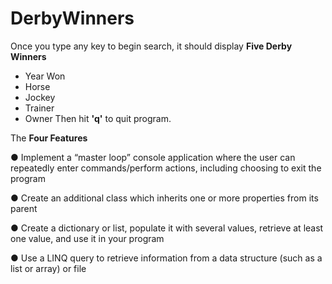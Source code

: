 # DerbyWinners
Once you type any key to begin search, it should display <strong>Five Derby Winners</strong> 
- Year Won
- Horse
- Jockey
- Trainer
- Owner
Then hit <strong>'q'</strong> to quit program.

The <strong>Four Features</strong>

● Implement a “master loop” console application where the user can repeatedly enter commands/perform actions, including choosing to exit the program

● Create an additional class which inherits one or more properties from its parent

● Create a dictionary or list, populate it with several values, retrieve at least one value, and
use it in your program

● Use a LINQ query to retrieve information from a data structure (such as a list or array) or
file


